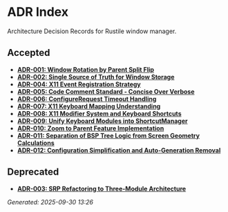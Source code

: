 # ADR Index

Architecture Decision Records for Rustile window manager.

## Accepted
- **[ADR-001: Window Rotation by Parent Split Flip](001-rotate-window-implementation.md)**
- **[ADR-002: Single Source of Truth for Window Storage](002-single-source-of-truth-architecture.md)**
- **[ADR-004: X11 Event Registration Strategy](004-x11-event-registration-strategy.md)**
- **[ADR-005: Code Comment Standard - Concise Over Verbose](005-code-comment-standard.md)**
- **[ADR-006: ConfigureRequest Timeout Handling](006-configure-request-timeout-handling.md)**
- **[ADR-007: X11 Keyboard Mapping Understanding](007-x11-keyboard-mapping-understanding.md)**
- **[ADR-008: X11 Modifier System and Keyboard Shortcuts](008-x11-modifier-system-and-shortcuts.md)**
- **[ADR-009: Unify Keyboard Modules into ShortcutManager](009-unify-keyboard-modules-into-shortcut-manager.md)**
- **[ADR-010: Zoom to Parent Feature Implementation](010-zoom-to-parent-feature.md)**
- **[ADR-011: Separation of BSP Tree Logic from Screen Geometry Calculations](011-bsp-screen-rect-separation.md)**
- **[ADR-012: Configuration Simplification and Auto-Generation Removal](012-config-file-handling-improvement.md)**

## Deprecated
- **[ADR-003: SRP Refactoring to Three-Module Architecture](003-srp-refactoring-three-module-architecture.md)**

_Generated: 2025-09-30 13:26_
